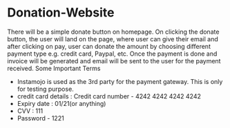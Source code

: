 # Donation-Website

There will be a simple donate button on homepage. On clicking the donate button, the user will land on the page,
where user can give their email and after clicking on pay,
user can donate the amount by choosing different payment type e.g. credit card, Paypal, etc.
Once the payment is done and invoice will be generated and email will be sent to the user for the payment received.
Some Important Terms
- Instamojo is used as the 3rd party for the payment gateway. This is only for testing purpose.
- credit card details : Credit card number - 4242 4242 4242 4242
- Expiry date : 01/21(or anything)
- CVV : 111
- Password - 1221
